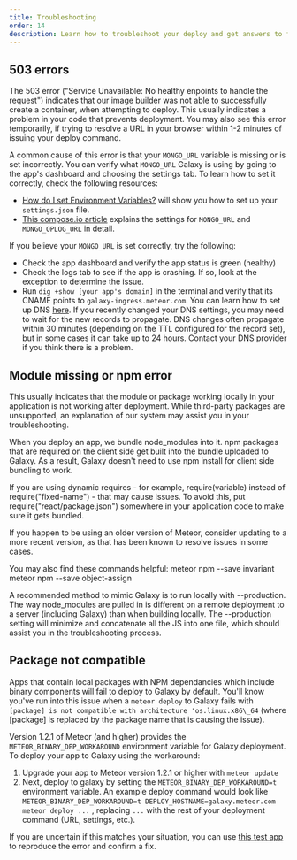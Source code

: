```yaml
---
title: Troubleshooting
order: 14
description: Learn how to troubleshoot your deploy and get answers to frequently asked questions
---
```


<h2 id="503-errors">503 errors</h2>

The 503 error ("Service Unavailable: No healthy enpoints to handle the request") indicates that our image builder was not able to successfully create a container, when attempting to deploy. This usually indicates a problem in your code that prevents deployment. You may also see this error temporarily, if trying to resolve a URL in your browser within 1-2 minutes of issuing your deploy command.

A common cause of this error is that your `MONGO_URL` variable is missing or is set incorrectly. You can verify what `MONGO_URL` Galaxy is using by going to the app's dashboard and choosing the settings tab. To learn how to set it correctly, check the following resources:

* [How do I set Environment Variables?](https://galaxy.meteor.com/help/setting-environment-variables) will show you how to set up your `settings.json` file.
* [This compose.io article](https://www.compose.io/articles/meteors-new-galaxy-and-the-perfectly-composed-companion/) explains the settings for `MONGO_URL` and `MONGO_OPLOG_URL` in detail.

If you believe your `MONGO_URL` is set correctly, try the following:

* Check the app dashboard and verify the app status is green (healthy)
* Check the logs tab to see if the app is crashing. If so, look at the exception to determine the issue.
* Run `dig +show [your app's domain]` in the terminal and verify that its CNAME points to `galaxy-ingress.meteor.com`. You can learn how to set up DNS [here](configuring-dns). If you recently changed your DNS settings, you may need to wait for the new records to propagate. DNS changes often propagate within 30 minutes (depending on the TTL configured for the record set), but in some cases it can take up to 24 hours. Contact your DNS provider if you think there is a problem.

<h2 id="package-error">Module missing or npm error</h2>

This usually indicates that the module or package working locally in your application is not working after deployment. While third-party packages are unsupported, an explanation of our system may assist you in your troubleshooting.
 
When you deploy an app, we bundle node_modules into it. npm packages that are required on the client side get built into the bundle uploaded to Galaxy. As a result, Galaxy doesn't need to use npm install for client side bundling to work.

If you are using dynamic requires - for example, require(variable) instead of require("fixed-name") - that may cause issues. To avoid this, put require("react/package.json") somewhere in your application code to make sure it gets bundled.

If you happen to be using an older version of Meteor, consider updating to a more recent version, as that has been known to resolve issues in some cases.

You may also find these commands helpful:
meteor npm --save invariant
meteor npm --save object-assign

A recommended method to mimic Galaxy is to run locally with --production. The way node_modules are pulled in is different on a remote deployment to a server (including Galaxy) than when building locally. The --production setting will minimize and concatenate all the JS into one file, which should assist you in the troubleshooting process.

<h2 id="package-not-compatible">Package not compatible</h2>

Apps that contain local packages with NPM dependancies which include binary components will fail to deploy to Galaxy by default. You'll know you've run into this issue when a `meteor deploy` to Galaxy fails with `[package] is not compatible with architecture 'os.linux.x86\_64` (where [package] is replaced by the package name that is causing the issue).

Version 1.2.1 of Meteor (and higher) provides the `METEOR_BINARY_DEP_WORKAROUND` environment variable for Galaxy deployment. To deploy your app to Galaxy using the workaround:

1. Upgrade your app to Meteor version 1.2.1 or higher with `meteor update`
2. Next, deploy to galaxy by setting the `METEOR_BINARY_DEP_WORKAROUND=t` environment variable. An example deploy command would look like `METEOR_BINARY_DEP_WORKAROUND=t DEPLOY_HOSTNAME=galaxy.meteor.com meteor deploy ...` , replacing `...` with the rest of your deployment command (URL, settings, etc.).

If you are uncertain if this matches your situation, you can use [this test app](https://github.com/zol/meteor-bignum-test) to reproduce the error and confirm a fix.


